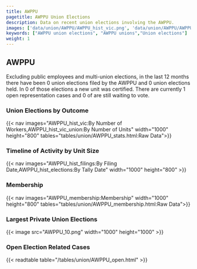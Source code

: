 ```yaml
---
title: AWPPU
pagetitle: AWPPU Union Elections
description: Data on recent union elections involving the AWPPU.
images: ['data/union/AWPPU/AWPPU_hist_vic.png', 'data/union/AWPPU/AWPPU_hist_size.png', 'data/union/AWPPU/AWPPU_10.png']
keywords: ["AWPPU union elections", "AWPPU unions","Union elections"]
weight: 1
---
```

##  AWPPU

Excluding public employees and multi-union elections, in the last 12 months there have been 0 union elections filed by the AWPPU and 0 union elections held. In 0 of those elections a new unit was certified. There are currently 1 open representation cases and 0 of are still waiting to vote.

### Union Elections by Outcome
{{< nav images="AWPPU_hist_vic:By Number of Workers,AWPPU_hist_vic_union:By Number of Units" width="1000" height="800" tables="tables/union/AWPPU_stats.html:Raw Data">}}

### Timeline of Activity by Unit Size
{{< nav images="AWPPU_hist_filings:By Filing Date,AWPPU_hist_elections:By Tally Date" width="1000" height="800" >}}

### Membership
{{< nav images="AWPPU_membership:Membership" width="1000" height="800" tables="tables/union/AWPPU_membership.html:Raw Data">}}

### Largest Private Union Elections
{{< image src="AWPPU_10.png" width="1000" height="1000"  >}}

### Open Election Related Cases
{{< readtable table="/tables/union/AWPPU_open.html" >}}

